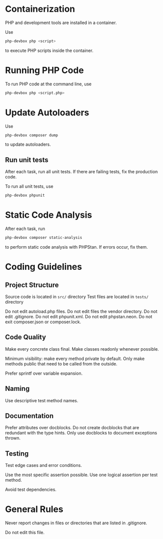 # Containerization

PHP and development tools are installed in a container.

Use

```bash
php-devbox php <script>
```

to execute PHP scripts inside the container.

# Running PHP Code

To run PHP code at the command line, use 

```bash
php-devbox php <script.php>
```

# Update Autoloaders

Use 

```bash
php-devbox composer dump
```

to update autoloaders.

## Run unit tests

After each task, run all unit tests.
If there are failing tests, fix the production code.

To run all unit tests, use 

```bash
php-devbox phpunit
```

# Static Code Analysis

After each task, run 

```bash
php-devbox composer static-analysis
```

to perform static code analysis with PHPStan.
If errors occur, fix them. 

# Coding Guidelines

## Project Structure

Source code is located in `src/` directory
Test files are located in `tests/` directory

Do not edit autoload.php files.
Do not edit files the vendor directory.
Do not edit .gitignore.
Do not edit phpunit.xml.
Do not edit phpstan.neon.
Do not exit composer.json or composer.lock.

## Code Quality

Make every concrete class final.
Make classes readonly whenever possible.

Minimum visibility: make every method private by default.
Only make methods public that need to be called from the outside.

Prefer sprintf over variable expansion.

## Naming

Use descriptive test method names.

## Documentation

Prefer attributes over docblocks.
Do not create docblocks that are redundant with the type hints.
Only use docblocks to document exceptions thrown.

## Testing

Test edge cases and error conditions.

Use the most specific assertion possible.
Use one logical assertion per test method.

Avoid test dependencies.

# General Rules

Never report changes in files or directories that are listed in .gitignore.

Do not edit this file.
